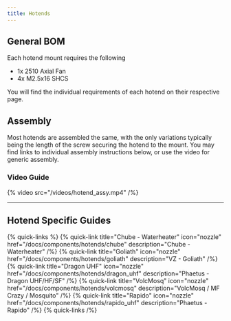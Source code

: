 ```yaml
---
title: Hotends
---
```


## General BOM

Each hotend mount requires the following

- 1x 2510 Axial Fan
- 4x M2.5x16 SHCS

You will find the individual requirements of each hotend on their respective page.

## Assembly
Most hotends are assembled the same, with the only variations typically being
the length of the screw securing the hotend to the mount. You may find links to
individual assembly instructions below, or use the video for generic assembly.

### Video Guide
{% video src="/videos/hotend_assy.mp4" /%}

---

## Hotend Specific Guides

{% quick-links %}
    {% quick-link title="Chube - Waterheater" icon="nozzle" href="/docs/components/hotends/chube" description="Chube - Waterheater" /%}
    {% quick-link title="Goliath" icon="nozzle" href="/docs/components/hotends/goliath" description="VZ - Goliath" /%}
    {% quick-link title="Dragon UHF" icon="nozzle" href="/docs/components/hotends/dragon_uhf" description="Phaetus - Dragon UHF/HF/SF" /%}
    {% quick-link title="VolcMosq" icon="nozzle" href="/docs/components/hotends/volcmosq" description="VolcMosq / MF Crazy / Mosquito" /%}
    {% quick-link title="Rapido" icon="nozzle" href="/docs/components/hotends/rapido_uhf" description="Phaetus - Rapido" /%}
{% quick-links /%}
